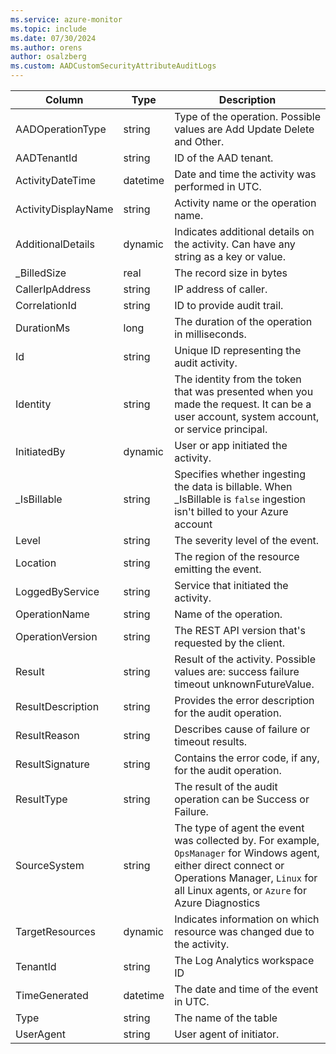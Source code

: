 ```yaml
---
ms.service: azure-monitor
ms.topic: include
ms.date: 07/30/2024
ms.author: orens
author: osalzberg
ms.custom: AADCustomSecurityAttributeAuditLogs
---
```



| Column | Type | Description |
|---|---|---|
| AADOperationType | string | Type of the operation. Possible values are Add Update Delete and Other. |
| AADTenantId | string | ID of the AAD tenant. |
| ActivityDateTime | datetime | Date and time the activity was performed in UTC. |
| ActivityDisplayName | string | Activity name or the operation name. |
| AdditionalDetails | dynamic | Indicates additional details on the activity. Can have any string as a key or value. |
| _BilledSize | real | The record size in bytes |
| CallerIpAddress | string | IP address of caller. |
| CorrelationId | string | ID to provide audit trail. |
| DurationMs | long | The duration of the operation in milliseconds. |
| Id | string | Unique ID representing the audit activity. |
| Identity | string | The identity from the token that was presented when you made the request. It can be a user account, system account, or service principal. |
| InitiatedBy | dynamic | User or app initiated the activity. |
| _IsBillable | string | Specifies whether ingesting the data is billable. When _IsBillable is `false` ingestion isn't billed to your Azure account |
| Level | string | The severity level of the event. |
| Location | string | The region of the resource emitting the event. |
| LoggedByService | string | Service that initiated the activity. |
| OperationName | string | Name of the operation. |
| OperationVersion | string | The REST API version that's requested by the client. |
| Result | string | Result of the activity. Possible values are: success failure timeout unknownFutureValue. |
| ResultDescription | string | Provides the error description for the audit operation. |
| ResultReason | string | Describes cause of failure or timeout results. |
| ResultSignature | string | Contains the error code, if any, for the audit operation. |
| ResultType | string | The result of the audit operation can be Success or Failure. |
| SourceSystem | string | The type of agent the event was collected by. For example, `OpsManager` for Windows agent, either direct connect or Operations Manager, `Linux` for all Linux agents, or `Azure` for Azure Diagnostics |
| TargetResources | dynamic | Indicates information on which resource was changed due to the activity. |
| TenantId | string | The Log Analytics workspace ID |
| TimeGenerated | datetime | The date and time of the event in UTC. |
| Type | string | The name of the table |
| UserAgent | string | User agent of initiator. |
